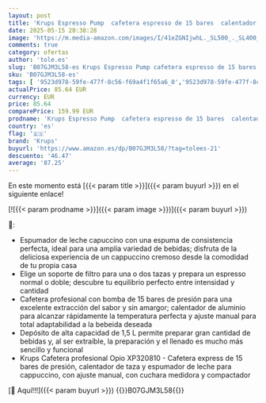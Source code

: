 ```yaml
---
layout: post
title: 'Krups Espresso Pump  cafetera espresso de 15 bares  calentador de taza y capacidad para dos tazas simultáneas  Incluye cuchara medidora y compactador  XP3208'
date: 2025-05-15 20:38:28
image: 'https://m.media-amazon.com/images/I/41eZGNIjwhL._SL500_._SL400_.jpg'
comments: true
category: ofertas
author: 'tole.es'
slug: 'B07GJM3L58-es Krups Espresso Pump cafetera espresso de 15 bares...'
sku: 'B07GJM3L58-es'
tags: [ '9523d978-59fe-477f-8c56-f69a4f1f65a6_0','9523d978-59fe-477f-8c56-f69a4f1f65a6_4001','9523d978-59fe-477f-8c56-f69a4f1f65a6_4901','9523d978-59fe-477f-8c56-f69a4f1f65a6_6201','9523d978-59fe-477f-8c56-f69a4f1f65a6_701','9523d978-59fe-477f-8c56-f69a4f1f65a6_9101','Arborist Merchandising Root','Cafeteras para espresso','Hogar y cocina','Máquinas cafeteras','New Arrivals Social: Home and Kitchen','Self Service','Special Features Stores','Test FS query','Top Brands Kitchen Appliances','Top Brands Kitchen Selection','Utensilios para café y té','cafetera','krups','top brands_home_and_kitchen','🇪🇸', ]
actualPrice: 85.64 EUR
currency: EUR
price: 85.64
comparePrice: 159.99 EUR
prodname: 'Krups Espresso Pump  cafetera espresso de 15 bares  calentador de taza y capacidad para dos tazas simultáneas  Incluye cuchara medidora y compactador  XP3208'
country: 'es'
flag: '🇪🇸'
brand: 'Krups'
buyurl: 'https://www.amazon.es/dp/B07GJM3L58/?tag=tolees-21'
descuento: '46.47'
average: '87.25'
---
```


En este momento está [{{< param title >}}]({{< param buyurl >}}) en el siguiente enlace!

[![{{< param prodname >}}]({{< param image >}})]({{< param buyurl >}})

🔎:

- Espumador de leche capuccino con una espuma de consistencia perfecta, ideal para una amplia variedad de bebidas; disfruta de la deliciosa experiencia de un cappuccino cremoso desde la comodidad de tu propia casa
- Elige un soporte de filtro para una o dos tazas y prepara un espresso normal o doble; descubre tu equilibrio perfecto entre intensidad y cantidad
- Cafetera profesional con bomba de 15 bares de presión para una excelente extracción del sabor y sin amargor; calentador de aluminio para alcanzar rápidamente la temperatura perfecta y ajuste manual para total adaptabilidad a la bebeida deseada
- Depósito de alta capacidad de 1,5 L permite preparar gran cantidad de bebidas y, al ser extraíble, la preparación y el llenado es mucho más sencillo y funcional
- Krups Cafetera profesional Opio XP320810 - Cafetera express de 15 bares de presión, calentador de taza y espumador de leche para cappuccino, con ajuste manual, con cuchara medidora y compactador

[🛒 Aquí!!!]({{< param buyurl >}})
{{<world>}}B07GJM3L58{{</world>}}
